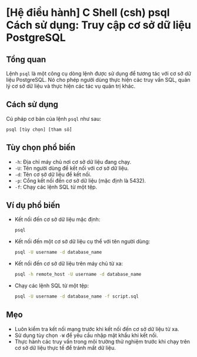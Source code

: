 # [Hệ điều hành] C Shell (csh) psql Cách sử dụng: Truy cập cơ sở dữ liệu PostgreSQL

## Tổng quan
Lệnh `psql` là một công cụ dòng lệnh được sử dụng để tương tác với cơ sở dữ liệu PostgreSQL. Nó cho phép người dùng thực hiện các truy vấn SQL, quản lý cơ sở dữ liệu và thực hiện các tác vụ quản trị khác.

## Cách sử dụng
Cú pháp cơ bản của lệnh `psql` như sau:
```
psql [tùy chọn] [tham số]
```

## Tùy chọn phổ biến
- `-h`: Địa chỉ máy chủ nơi cơ sở dữ liệu đang chạy.
- `-U`: Tên người dùng để kết nối với cơ sở dữ liệu.
- `-d`: Tên cơ sở dữ liệu để kết nối.
- `-p`: Cổng kết nối đến cơ sở dữ liệu (mặc định là 5432).
- `-f`: Chạy các lệnh SQL từ một tệp.

## Ví dụ phổ biến
- Kết nối đến cơ sở dữ liệu mặc định:
  ```bash
  psql
  ```

- Kết nối đến một cơ sở dữ liệu cụ thể với tên người dùng:
  ```bash
  psql -U username -d database_name
  ```

- Kết nối đến cơ sở dữ liệu trên máy chủ từ xa:
  ```bash
  psql -h remote_host -U username -d database_name
  ```

- Chạy các lệnh SQL từ một tệp:
  ```bash
  psql -U username -d database_name -f script.sql
  ```

## Mẹo
- Luôn kiểm tra kết nối mạng trước khi kết nối đến cơ sở dữ liệu từ xa.
- Sử dụng tùy chọn `-W` để yêu cầu nhập mật khẩu khi kết nối.
- Thực hành các truy vấn trong môi trường thử nghiệm trước khi chạy trên cơ sở dữ liệu thực tế để tránh mất dữ liệu.